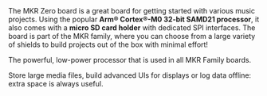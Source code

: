 <FeatureDescription>
The MKR Zero board is a great board for getting started with various music projects. Using the popular <b>Arm® Cortex®-M0 32-bit SAMD21 processor</b>, it also comes with a <b>micro SD card holder</b> with dedicated SPI interfaces. The board is part of the MKR family, where you can choose from a large variety of shields to build projects out of the box with minimal effort!
</FeatureDescription>


<FeatureList>

<Feature title="Cortex-M0 32-bit SAMD21" image="core">

The powerful, low-power processor that is used in all MKR Family boards.

<FeatureLink title="Datasheet" url="https://content.arduino.cc/assets/mkr-microchip_samd21_family_full_datasheet-ds40001882d.pdf" download blank/>

</Feature>

<Feature title="Micro SD card holder" image="file-icon">

Store large media files, build advanced UIs for displays or log data offline: extra space is always useful.

</Feature>

</FeatureList>

